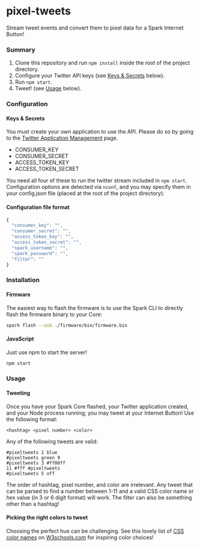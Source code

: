 pixel-tweets
============
Stream tweet events and convert them to pixel data for a Spark Internet Button!

### Summary

1. Clone this repository and run `npm install` inside the root of the project directory.
2. Configure your Twitter API keys (see [Keys & Secrets](#keys--secrets) below).
3. Run `npm start`.
4. Tweet! (see [Usage](#usage) below).

### Configuration

#### Keys & Secrets

You must create your own application to use the API. Please do so by going to the [Twitter Application Management](https://apps.twitter.com/) page.

* CONSUMER_KEY
* CONSUMER_SECRET
* ACCESS_TOKEN_KEY
* ACCESS_TOKEN_SECRET

You need all four of these to run the twitter stream included in `npm start`. Configuration options are detected via `nconf`, and you may specify them in your config.json file (placed at the root of the project directory):


#### Configuration file format
  ```js
  {
  	"consumer_key": "",
  	"consumer_secret": "",
  	"access_token_key": "",
  	"access_token_secret": "",
    "spark_username": "",
    "spark_password": "",
    "filter": ""
  }
  ```
  
### Installation
#### Firmware

The easiest way to flash the firmware is to use the Spark CLI to directly flash the firmware binary to your Core:

```bash
spark flash --usb ./firmware/bin/firmware.bin 
```

#### JavaScript

Just use npm to start the server!
```bash
npm start
```

### Usage

#### Tweeting
Once you have your Spark Core flashed, your Twitter application created, and your Node process running; you may tweet at your Internet Button! Use the following format:

```
<hashtag> <pixel number> <color>
```

Any of the following tweets are valid:
```
#pixeltweets 1 blue
#pixeltweets green 9
#pixeltweets 3 #ff00ff
11 #fff #pixeltweets
#pixeltweets 5 off
```

The order of hashtag, pixel number, and color are irrelevant. Any tweet that can be parsed to find a number between 1-11 and a valid CSS color name or hex value (in 3 or 6 digit format) will work. The filter can also be something other than a hashtag!

#### Picking the right colors to tweet

Choosing the perfect hue can be challenging. See this lovely list of [CSS color names](http://www.w3schools.com/cssref/css_colornames.asp) on [W3schools.com](http://www.w3schools.com/) for inspiring color choices!
